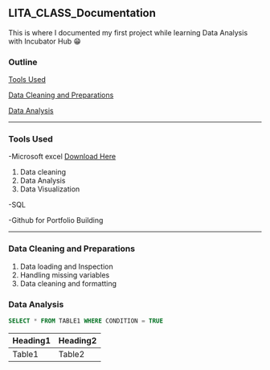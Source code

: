 ## LITA_CLASS_Documentation
This is where I documented my first project while learning Data Analysis with Incubator Hub 😁

### Outline

[Tools Used](tools-used)

[Data Cleaning and Preparations](data-cleaning-and-preparations)

[Data Analysis](data-analysis)


---
### Tools Used
-Microsoft excel [Download Here](https://www.microsoft.com/en-ng/)
  1. Data cleaning
  2. Data Analysis
  3. Data Visualization
     
-SQL

-Github for Portfolio Building

---
### Data Cleaning and Preparations
1. Data loading and Inspection
2. Handling missing variables
3. Data cleaning and formatting

### Data Analysis

``` SQL
SELECT * FROM TABLE1 WHERE CONDITION = TRUE
```

|Heading1|Heading2|
|--------|--------|
|Table1|Table2|
